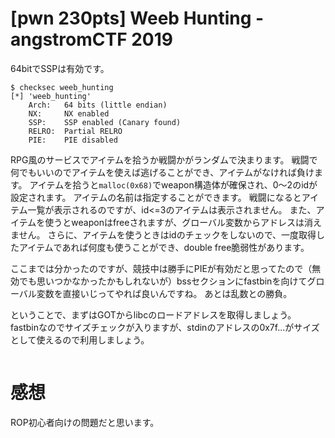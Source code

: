 # [pwn 230pts] Weeb Hunting - angstromCTF 2019
64bitでSSPは有効です。
```
$ checksec weeb_hunting
[*] 'weeb_hunting'
    Arch:	64 bits (little endian)
    NX:		NX enabled
    SSP:	SSP enabled (Canary found)
    RELRO:	Partial RELRO
    PIE:	PIE disabled
```

RPG風のサービスでアイテムを拾うか戦闘かがランダムで決まります。
戦闘で何でもいいのでアイテムを使えば逃げることができ、アイテムがなければ負けます。
アイテムを拾うと`malloc(0x68)`でweapon構造体が確保され、0〜2のidが設定されます。
アイテムの名前は指定することができます。
戦闘になるとアイテム一覧が表示されるのですが、id<=3のアイテムは表示されません。
また、アイテムを使うとweaponはfreeされますが、グローバル変数からアドレスは消えません。
さらに、アイテムを使うときはidのチェックをしないので、一度取得したアイテムであれば何度も使うことができ、double free脆弱性があります。

ここまでは分かったのですが、競技中は勝手にPIEが有効だと思ってたので（無効でも思いつかなかったかもしれないが）bssセクションにfastbinを向けてグローバル変数を直接いじってやれば良いんですね。
あとは乱数との勝負。

ということで、まずはGOTからlibcのロードアドレスを取得しましょう。
fastbinなのでサイズチェックが入りますが、stdinのアドレスの0x7f...がサイズとして使えるので利用しましょう。
```python
```

# 感想
ROP初心者向けの問題だと思います。
